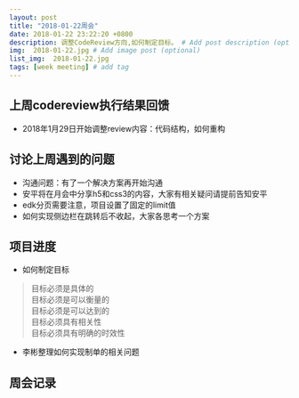 ```yaml
---
layout: post
title: "2018-01-22周会"
date: 2018-01-22 23:22:20 +0800
description: 调整CodeReview方向,如何制定目标。 # Add post description (optional)
img:  2018-01-22.jpg # Add image post (optional)
list_img:  2018-01-22.jpg
tags: [week meeting] # add tag
---
```


## 上周codereview执行结果回馈
* 2018年1月29日开始调整review内容：代码结构，如何重构


## 讨论上周遇到的问题
* 沟通问题：有了一个解决方案再开始沟通
* 安平将在月会中分享h5和css3的内容，大家有相关疑问请提前告知安平
* edk分页需要注意，项目设置了固定的limit值
* 如何实现侧边栏在跳转后不收起，大家各思考一个方案


## 项目进度
* 如何制定目标
>目标必须是具体的<br>
目标必须是可以衡量的<br>
目标必须是可以达到的<br>
目标必须具有相关性<br>
目标必须具有明确的时效性

* 李彬整理如何实现制单的相关问题

## 周会记录

